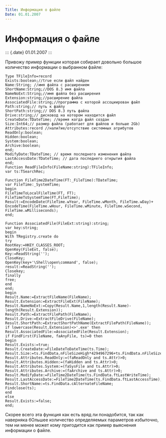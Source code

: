 ```yaml
---
Title: Информация о файле
Date: 01.01.2007
---
```



Информация о файле
==================

::: {.date}
01.01.2007
:::

Привожу пример функции которая собирает довольно большое количество
информации о выбранном файле:

    Type TFileInfo=record
    Exists:boolean;//true если файл найден
    Name:String; //имя файла с расширением
    ShortName:String;//DOS 8.3 имя файла
    NameNoExt:String;//имя файла без расширения
    Extension:string;//расширение файла
    AssociatedFile:string;//программа с которой ассоциирован файл
    Path:string;// путь к файлу
    ShortPath:string;// DOS 8.3 путь файла
    Drive:string;// дисковод на котором находится файл
    CreateDate:TDateTime; //время когда файл создан
    Size:Int64;// размер файла (работает для файлов и больше 2Gb)
    Attributes:record //нали?ие/отсутствие системных атрибутов
    ReadOnly:boolean;
    Hidden:boolean;
    System:boolean;
    Archive:boolean;
    end;
    ModifyDate:TDateTime; // время последнего изменения файла
    LastAccessDate:TDateTime; // дата последнего открытия файла
    end;
    Function ReadFileInfo(FileName:string):TFileInfo;
    var ts:TSearchRec;
     
    Function FileTime2DateTime(FT:_FileTime):TDateTime;
    var FileTime:_SystemTime;
    begin
    FileTimeToLocalFileTime(FT, FT);
    FileTimeToSystemTime(FT,FileTime);
    Result:=EncodeDate(FileTime.wYear, FileTime.wMonth, FileTime.wDay)+
    EncodeTime(FileTime.wHour, FileTime.wMinute, FileTime.wSecond, FileTime.wMilliseconds);
    end;
     
    Function AssociatedFile(FileExt:string):string;
    var key:string;
    begin
    With TRegistry.create do
    try
    RootKey:=HKEY_CLASSES_ROOT;
    OpenKey(FileExt, false);
    Key:=ReadString('');
    CloseKey;
    OpenKey(key+'\Shell\open\command', false);
    result:=ReadString('');
    Closekey;
    finally
    free;
    end
    end;
    begin
    Result.Name:=ExtractFileName(FileName);
    Result.Extension:=ExtractFileExt(FileName);
    Result.NameNoExt:=Copy(Result.Name,1,length(Result.Name)-length(Result.Extension));
    Result.Path:=ExtractFilePath(FileName);
    Result.Drive:=ExtractFileDrive(FileName);
    Result.ShortPath:=ExtractShortPathName(ExtractFilePath(FileName));
    if lowercase(Result.Extension)<>'.exe' then Result.AssociatedFile:=AssociatedFile(Result.Extension);
    if FindFirst(FileName, faAnyFile, ts)=0 then
    begin
    Result.Exists:=true;
    Result.CreateDate:=FileDateToDateTime(ts.Time);
    Result.Size:=ts.FindData.nFileSizeHigh*4294967296+ts.FindData.nFileSizeLow;
    Result.Attributes.ReadOnly:=(faReadOnly and ts.Attr)>0;
    Result.Attributes.Hidden:=(faHidden and ts.Attr)>0;
    Result.Attributes.System:=(faSysFile and ts.Attr)>0;
    Result.Attributes.Archive:=(faArchive and ts.Attr)>0;
    Result.ModifyDate:=FileTime2DateTime(ts.FindData.ftLastWriteTime);
    Result.LastAccessDate:=FileTime2DateTime(ts.FindData.ftLastAccessTime);
    Result.ShortName:=ts.FindData.cAlternateFileName;
    Findclose(ts);
    end
    else 
    Result.Exists:=false;
    end;

Скорее всего эта функция как есть вряд ли понадобится, так как наверняка
бОльшее количество определяемых параметров избыточно, тем ни менее может
кому пригодится как пример выяснения информации о файле.
